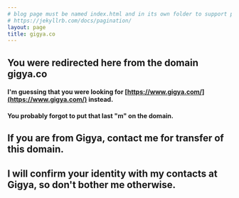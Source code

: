 ```yaml
---
# blog page must be named index.html and in its own folder to support pagination
# https://jekyllrb.com/docs/pagination/
layout: page
title: gigya.co
---
```

## You were redirected here from the domain gigya.co
#### I'm guessing that you were looking for [https://www.gigya.com/](https://www.gigya.com/) instead. 
#### You probably forgot to put that last "m" on the domain.

## If you are from Gigya, contact me for transfer of this domain. 
## I will confirm your identity with my contacts at Gigya, so don't bother me otherwise.

